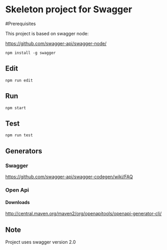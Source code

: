 # Skeleton project for Swagger

#Prerequisites

This project is based on swagger node:

https://github.com/swagger-api/swagger-node/

```
npm install -g swagger
```

## Edit

```
npm run edit
```

## Run

```
npm start
```

## Test

```
npm run test
```

## Generators

### Swagger

https://github.com/swagger-api/swagger-codegen/wiki/FAQ

### Open Api

#### Downloads
http://central.maven.org/maven2/org/openapitools/openapi-generator-cli/

## Note

Project uses swagger version 2.0
